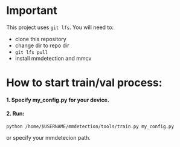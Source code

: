 # Important
This project uses `git lfs`.
You will need to:
- clone this repository
- change dir to repo dir
- `git lfs pull`
- install mmdetection and mmcv

# How to start train/val process:
#### 1. Specify my_config.py for your device.

#### 2. Run:
```
python /home/$USERNAME/mmdetection/tools/train.py my_config.py
```
or specify your mmdetecion path.

